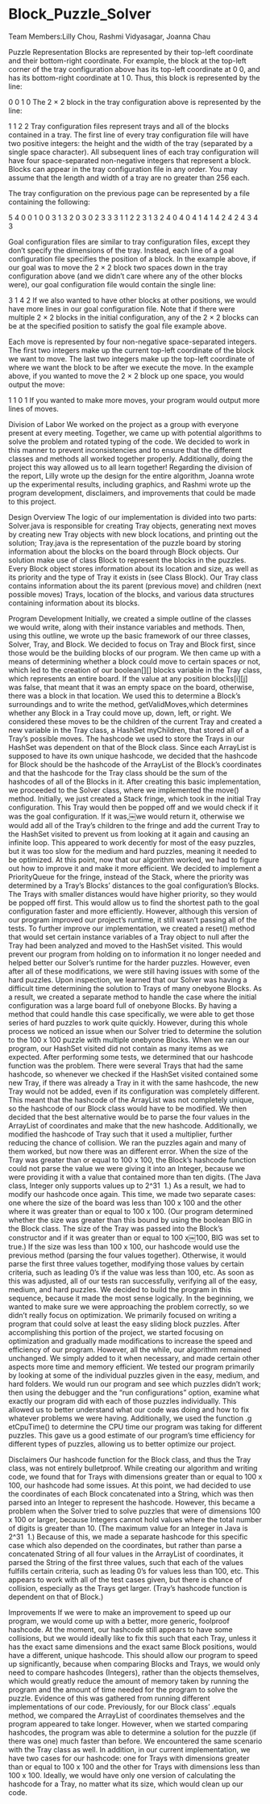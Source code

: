# Block_Puzzle_Solver

Team Members:​Lilly Chou, Rashmi Vidyasagar, Joanna Chau

Puzzle Representation
Blocks are represented by their top-left coordinate and their bottom-right coordinate. For example, the block at the top-left corner of the tray configuration above has its top-left coordinate at 0 0, and has its bottom-right coordinate at 1 0. Thus, this block is represented by the line:

0 0 1 0
The 2 × 2 block in the tray configuration above is represented by the line:

1 1 2 2
Tray configuration files represent trays and all of the blocks contained in a tray. The first line of every tray configuration file will have two positive integers: the height and the width of the tray (separated by a single space character). All subsequent lines of each tray configuration will have four space-separated non-negative integers that represent a block. Blocks can appear in the tray configuration file in any order. You may assume that the length and width of a tray are no greater than 256 each.

The tray configuration on the previous page can be represented by a file containing the following:

5 4
0 0 1 0
0 3 1 3
2 0 3 0
2 3 3 3
1 1 2 2
3 1 3 2
4 0 4 0
4 1 4 1
4 2 4 2
4 3 4 3

Goal configuration files are similar to tray configuration files, except they don’t specify the dimensions of the tray. Instead, each line of a goal configuration file specifies the position of a block. In the example above, if our goal was to move the 2 × 2 block two spaces down in the tray configuration above (and we didn’t care where any of the other blocks were), our goal configuration file would contain the single line:

3 1 4 2
If we also wanted to have other blocks at other positions, we would have more lines in our goal configuration file. Note that if there were multiple 2 × 2 blocks in the initial configuration, any of the 2 × 2 blocks can be at the specified position to satisfy the goal file example above.

Each move is represented by four non-negative space-separated integers. The first two integers make up the current top-left coordinate of the block we want to move. The last two integers make up the top-left coordinate of where we want the block to be after we execute the move. In the example above, if you wanted to move the 2 × 2 block up one space, you would output the move:

1 1 0 1
If you wanted to make more moves, your program would output more lines of moves.



Division of Labor
We worked on the project as a group with everyone present at every meeting. Together, we came up with potential algorithms to solve the problem and rotated typing of the code. We decided to work in this manner to prevent inconsistencies and to ensure that the different classes and methods all worked together properly. Additionally, doing the project this way allowed us to all learn together!
Regarding the division of the report, Lilly wrote up the design for the entire algorithm, Joanna wrote up the experimental results, including graphics, and Rashmi wrote up the program development, disclaimers, and improvements that could be made to this project.

Design Overview
The logic of our implementation is divided into two parts: Solver.java is responsible for creating Tray objects, generating next moves by creating new Tray objects with new block locations, and printing out the solution; Tray.java is the representation of the puzzle board by storing information about the blocks on the board through Block objects.
Our solution make use of class Block to represent the blocks in the puzzles. Every Block object stores information about its location and size, as well as its priority and the type of Tray it exists in (see Class Block). Our Tray class contains information about the its parent (previous move) and children (next possible moves) Trays, location of the blocks, and various data structures containing information about its blocks.

Program Development
Initially, we created a simple outline of the classes we would write, along with their instance variables and methods. Then, using this outline, we wrote up the basic framework of our three classes, Solver, Tray, and Block. We decided to focus on Tray and Block first, since those would be the building blocks of our program. We then came up with a means of determining whether a block could move to certain spaces or not, which led to the creation of our boolean[][] blocks variable in the Tray class, which represents an entire board. If the value at any position blocks[i][j] was false, that meant that it was an empty space on the board, otherwise, there was a block in that location. We used this to determine a Block’s surroundings and to write the method, getValidMoves,​which determines whether any Block in a Tray could move up, down, left, or right. We considered these moves to be the children of the current Tray and created a new variable in the Tray class, a HashSet<Tray> myChildren, that stored all of a Tray’s possible moves. The hashcode we used to store the Trays in our HashSet<Tray> was dependent on that of the Block class. Since each ArrayList<Integer> is supposed to have its own unique hashcode, we decided that the hashcode for Block should be the hashcode of the ArrayList<Integer> of the Block’s coordinates and that the hashcode for the Tray class should be the sum of the hashcodes of all of the Blocks in it. After creating this basic implementation, we proceeded to the Solver class, where we implemented the m​ove(​) method. Initially, we just created a Stack<Tray> fringe, which took in the initial Tray configuration. This Tray would then be popped off and we would check if it was the goal configuration. If it was,￼we would return it, otherwise we would add all of the Tray’s children to the fringe and add the current Tray to the HashSet<Tray> visited to prevent us from looking at it again and causing an infinite loop. This appeared to work decently for most of the easy puzzles, but it was too slow for the medium and hard puzzles, meaning it needed to be optimized.
At this point, now that our algorithm worked, we had to figure out how to improve it and make it more efficient. We decided to implement a PriorityQueue<Tray> for the fringe, instead of the Stack<Tray>, where the priority was determined by a Tray’s Blocks’ distances to the goal configuration’s Blocks. The Trays with smaller distances would have higher priority, so they would be popped off first. This would allow us to find the shortest path to the goal configuration faster and more efficiently. However, although this version of our program improved our project’s runtime, it still wasn’t passing all of the tests. To further improve our implementation, we created a r​eset(​) method that would set certain instance variables of a Tray object to null after the Tray had been analyzed and moved to the HashSet<Tray> visited. This would prevent our program from holding on to information it no longer needed and helped better our Solver’s runtime for the harder puzzles. However, even after all of these modifications, we were still having issues with some of the hard puzzles. Upon inspection, we learned that our Solver was having a difficult time determining the solution to Trays of many one­by­one Blocks. As a result, we created a separate method to handle the case where the initial configuration was a large board full of one­by­one Blocks. By having a method that could handle this case specifically, we were able to get those series of hard puzzles to work quite quickly.
However, during this whole process we noticed an issue when our Solver tried to determine the solution to the 100 x 100 puzzle with multiple one­by­one Blocks. When we ran our program, our HashSet<Tray> visited did not contain as many items as we expected. After performing some tests, we determined that our hashcode function was the problem. There were several Trays that had the same hashcode, so whenever we checked if the HashSet<Tray> visited contained some new Tray, if there was already a Tray in it with the same hashcode, the new Tray would not be added, even if its configuration was completely different. This meant that the hashcode of the ArrayList<Integer> was not completely unique, so the hashcode of our Block class would have to be modified. We then decided that the best alternative would be to parse the four values in the ArrayList<Integer> of coordinates and make that the new hashcode. Additionally, we modified the hashcode of Tray such that it used a multiplier, further reducing the chance of collision. We ran the puzzles again and many of them worked, but now there was an different error. When the size of the Tray was greater than or equal to 100 x 100, the Block’s hashcode function could not parse the value we were giving it into an Integer, because we were providing it with a value that contained more than ten digits. (The Java class, Integer only supports values up to 2^31 ­ 1.) As a result, we had to modify our hashcode once again. This time, we made two separate cases: one where the size of the board was less than 100 x 100 and the other where it was greater than or equal to 100 x 100. (Our program determined whether the size was greater than this bound by using the boolean BIG in the Block class. The size of the Tray was passed into the Block’s constructor and if it was greater than or equal to 100 x￼100, BIG was set to true.) If the size was less than 100 x 100, our hashcode would use the previous method (parsing the four values together). Otherwise, it would parse the first three values together, modifying those values by certain criteria, such as leading 0’s if the value was less than 100, etc. As soon as this was adjusted, all of our tests ran successfully, verifying all of the easy, medium, and hard puzzles.
We decided to build the program in this sequence, because it made the most sense logically. In the beginning, we wanted to make sure we were approaching the problem correctly, so we didn’t really focus on optimization. We primarily focused on writing a program that could solve at least the easy sliding block puzzles. After accomplishing this portion of the project, we started focusing on optimization and gradually made modifications to increase the speed and efficiency of our program. However, all the while, our algorithm remained unchanged. We simply added to it when necessary, and made certain other aspects more time and memory efficient.
We tested our program primarily by looking at some of the individual puzzles given in the easy, medium, and hard folders. We would run our program and see which puzzles didn’t work; then using the debugger and the “run configurations” option, examine what exactly our program did with each of those puzzles individually. This allowed us to better understand what our code was doing and how to fix whatever problems we were having. Additionally, we used the function .g​etCpuTime(​) to determine the CPU time our program was taking for different puzzles. This gave us a good estimate of our program’s time efficiency for different types of puzzles, allowing us to better optimize our project.

Disclaimers
Our hashcode function for the Block class, and thus the Tray class, was not entirely bulletproof. While creating our algorithm and writing code, we found that for Trays with dimensions greater than or equal to 100 x 100, our hashcode had some issues. At this point, we had decided to use the coordinates of each Block concatenated into a String, which was then parsed into an Integer to represent the hashcode. However, this became a problem when the Solver tried to solve puzzles that were of dimensions 100 x 100 or larger, because Integers cannot hold values where the total number of digits is greater than 10. (The maximum value for an Integer in Java is 2^31 ­ 1.) Because of this, we made a separate hashcode for this specific case which also depended on the coordinates, but rather than parse a concatenated String of all four values in the ArrayList<Integer> of coordinates, it parsed the String of the first three values, such that each of the values fulfills certain criteria, such as leading 0’s for values less than 100, etc. This appears to work with all of the test cases given, but there is chance of collision, especially as the Trays get larger. (Tray’s hashcode function is dependent on that of Block.)

Improvements
If we were to make an improvement to speed up our program, we would come up with a better, more generic, fool­proof hashcode. At the moment, our hashcode still appears to have some collisions, but we would ideally like to fix this such that each Tray, unless it has the exact same dimensions and the exact same Block positions, would have a different, unique hashcode. This should allow our program to speed up significantly, because when comparing Blocks and Trays, we would only need to compare hashcodes (Integers), rather than the objects themselves, which would greatly reduce the amount of memory taken by running the program and the amount of time needed for the program to solve the puzzle. Evidence of this was gathered from running different implementations of our code. Previously, for our Block class’ .e​quals​method, we compared the ArrayList<Integer> of coordinates themselves and the program appeared to take longer. However, when we started comparing hashcodes, the program was able to determine a solution for the puzzle (if there was one) much faster than before. We encountered the same scenario with the Tray class as well. In addition, in our current implementation, we have two cases for our hashcode: one for Trays with dimensions greater than or equal to 100 x 100 and the other for Trays with dimensions less than 100 x 100. Ideally, we would have only one version of calculating the hashcode for a Tray, no matter what its size, which would clean up our code.
